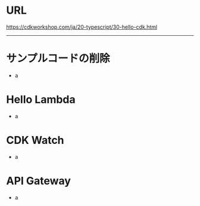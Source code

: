 # URL
https://cdkworkshop.com/ja/20-typescript/30-hello-cdk.html

---

# サンプルコードの削除
- a

# Hello Lambda
- a

# CDK Watch
- a

# API Gateway
- a
